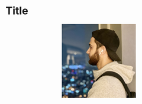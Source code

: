 # Title
<p align="center" class="rounded-50">
  <img src="https://github.com/wahid-d/codwiz.net/raw/dev/Aboutme/me.jpeg" width="200" height="auto"/>
</p>
